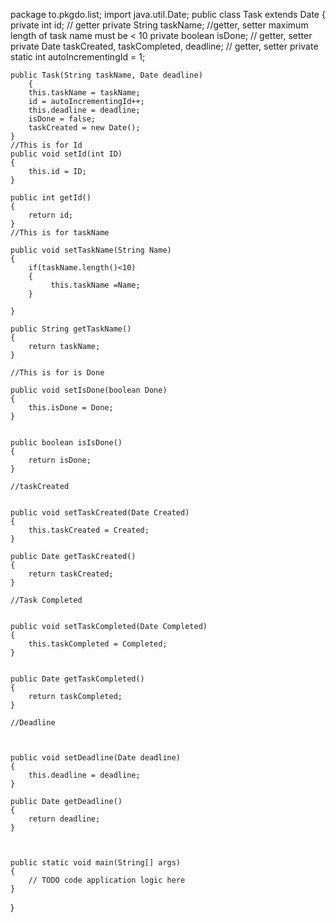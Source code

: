 package to.pkgdo.list;
import java.util.Date;
public class Task extends Date
{
	private int id; // getter
	private String taskName; //getter, setter maximum length of task name must be < 10
	private boolean isDone; // getter, setter
	private Date taskCreated, taskCompleted, deadline; // getter, setter
	private static int autoIncrementingId = 1;

	public Task(String taskName, Date deadline)
        {
		this.taskName = taskName;
		id = autoIncrementingId++;
		this.deadline = deadline;
		isDone = false;
		taskCreated = new Date();
	}
    //This is for Id
    public void setId(int ID)
    {
        this.id = ID;
    }
    
    public int getId() 
    {
        return id;
    }
    //This is for taskName
    
    public void setTaskName(String Name)
    {   
        if(taskName.length()<10)
        {
             this.taskName =Name;
        }
       
    }
    
    public String getTaskName() 
    {
        return taskName;
    }
    
    //This is for is Done

    public void setIsDone(boolean Done)
    {
        this.isDone = Done;
    }
    
    
    public boolean isIsDone()
    {
        return isDone;
    }
    
    //taskCreated


    public void setTaskCreated(Date Created) 
    {
        this.taskCreated = Created;
    }
    
    public Date getTaskCreated()
    {
        return taskCreated;
    }
    
    //Task Completed


    public void setTaskCompleted(Date Completed) 
    {
        this.taskCompleted = Completed;
    }
    
    
    public Date getTaskCompleted()
    {
        return taskCompleted;
    }
    
    //Deadline



    public void setDeadline(Date deadline)
    {
        this.deadline = deadline;
    }
    
    public Date getDeadline() 
    {
        return deadline;
    }
    
    
    
    public static void main(String[] args)
    {
        // TODO code application logic here
    }
    
}
